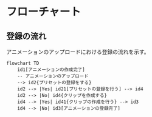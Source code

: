 # フローチャート
## 登録の流れ
アニメーションのアップロードにおける登録の流れを示す。

```mermaid
flowchart TD
    id1[アニメーションの作成完了]
    -- アニメーションのアップロード 
    --> id2{プリセットの登録をする}
    id2 --> |Yes| id21[プリセットの登録を行う] --> id4
    id2 --> |No| id4{クリップを作成する}
    id4 --> |Yes| id41{クリップの作成を行う} --> id3
    id4 --> |No| id3[アニメーションの登録完了]
```
